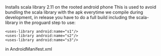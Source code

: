 Installs scala library 2.11 on the rooted android phone
This is used to avoid bundling the scala library with the apk everytime we compile during development, in release you have to do a full build including the scala-library in the proguard step
to use:

    <uses-library android:name="s1"/>
    <uses-library android:name="s2"/>
    <uses-library android:name="s3"/>

in AndroidManifest.xml
